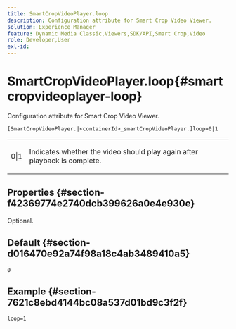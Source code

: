 ```yaml
---
title: SmartCropVideoPlayer.loop
description: Configuration attribute for Smart Crop Video Viewer.
solution: Experience Manager
feature: Dynamic Media Classic,Viewers,SDK/API,Smart Crop,Video
role: Developer,User
exl-id:
---
```

# SmartCropVideoPlayer.loop{#smartcropvideoplayer-loop}

Configuration attribute for Smart Crop Video Viewer.

 `[SmartCropVideoPlayer.|<containerId>_smartCropVideoPlayer.]loop=0|1`

<table id="table_C616483932C2482CA9794DDD7313FD7C"> 
 <tbody> 
  <tr> 
   <td colname="col1"> <p> <span class="codeph"> 0|1 </span> </p> </td> 
   <td colname="col2"> <p> Indicates whether the video should play again after playback is complete. </p> </td> 
  </tr> 
 </tbody> 
</table>

## Properties {#section-f42369774e2740dcb399626a0e4e930e}

Optional.

## Default {#section-d016470e92a74f98a18c4ab3489410a5}

`0`

## Example {#section-7621c8ebd4144bc08a537d01bd9c3f2f}

```
loop=1
```
